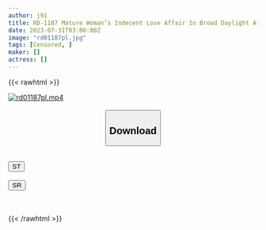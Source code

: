 ```yaml
---
author: j91
title: RD-1187 Mature Woman’s Indecent Love Affair In Broad Daylight After Her Husband’s Funeral Was Over, The Undertaker’s Big Cock… A Married Woman Who Borrowed Money From Her Classmate At School Was In Return…
date: 2023-07-31T03:00:00Z
image: "rd01187pl.jpg"
tags: [Censored, ]
maker: []
actress: []
---
```



{{< rawhtml >}}

<div class="video" data-videoid="a0rwal6YLJCxgrQ">
    <a href="javascript:;">
        <img src="https://my.j91.asia/posts/rd01187pl/rd01187pl.jpg" width="WIDTH" height="HEIGHT" alt="rd01187pl.mp4" loading="lazy">
    </a>
</div>

<script type="text/javascript" src="https://j91.asia/asset/on-demand-st.js"></script>

<br>
  <link rel="stylesheet" href="https://j91.asia/asset/bs5.css">
  
  <center>
  <button class="btn btn-primary" type="button" data-bs-toggle="collapse" data-bs-target=".multi-collapse" aria-expanded="false" aria-controls="multiCollapseExample1 multiCollapseExample2"><h2>Download</h2></button></center>
</p>
<div class="row">
  <div class="col">
    <div class="collapse multi-collapse" id="multiCollapseExample1">
      <div class="card card-body">
	      	      <br>
<div class="buttons">  
<a href="https://streamtape.to/v/a0rwal6YLJCxgrQ"><button class="btn-hover color-3"><i class="fa fa-download"></i> ST</button></a></div>
    </div>
  </div>
</div>
  <div class="col">
    <div class="collapse multi-collapse" id="multiCollapseExample2">
      <div class="card card-body">
	      <br>
<div class="buttons">
    <a href="https://streamruby.com/60cg8dx4onh5.html"><button class="btn-hover color-9"><i class="fa fa-download"></i> SR</button></a></div>
<br><br>
      </div>
    </div>
  </div>
</div>

{{< /rawhtml >}}